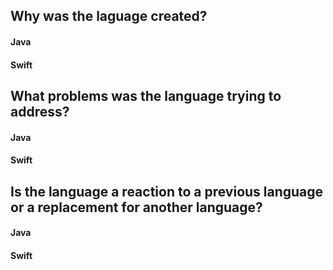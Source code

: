 ## Why was the laguage created?
#### Java
#### Swift

## What problems was the language trying to address?
#### Java
#### Swift

## Is the language a reaction to a previous language or a replacement for another language?
#### Java
#### Swift
